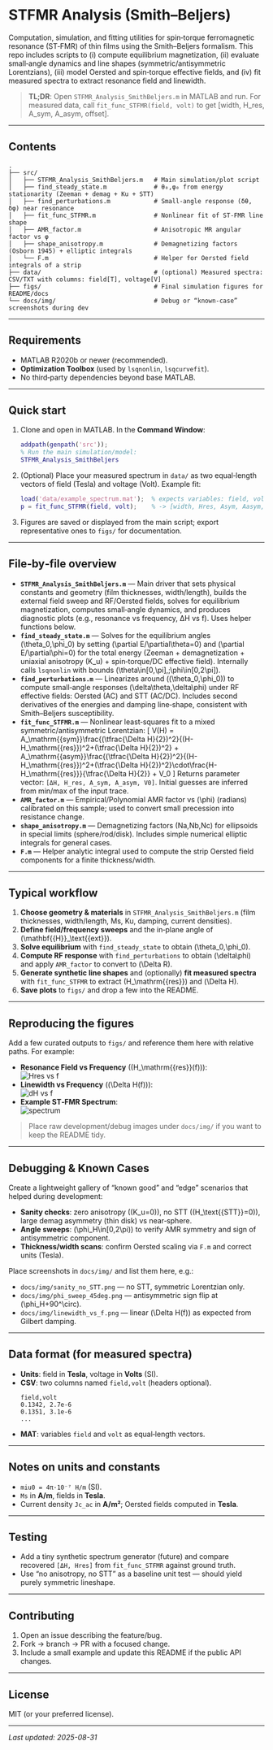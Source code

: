 # STFMR Analysis (Smith–Beljers)
Computation, simulation, and fitting utilities for spin‑torque ferromagnetic resonance (ST‑FMR) of thin films using the Smith–Beljers formalism. This repo includes scripts to (i) compute equilibrium magnetization, (ii) evaluate small‑angle dynamics and line shapes (symmetric/antisymmetric Lorentzians), (iii) model Oersted and spin‑torque effective fields, and (iv) fit measured spectra to extract resonance field and linewidth.

> **TL;DR**: Open `STFMR_Analysis_SmithBeljers.m` in MATLAB and run. For measured data, call `fit_func_STFMR(field, volt)` to get [width, H_res, A_sym, A_asym, offset].

---

## Contents
```
.
├── src/
│   ├── STFMR_Analysis_SmithBeljers.m   # Main simulation/plot script
│   ├── find_steady_state.m             # θ₀,φ₀ from energy stationarity (Zeeman + demag + Ku + STT)
│   ├── find_perturbations.m            # Small‑angle response (δθ, δφ) near resonance
│   ├── fit_func_STFMR.m                # Nonlinear fit of ST‑FMR line shape
│   ├── AMR_factor.m                    # Anisotropic MR angular factor vs φ
│   ├── shape_anisotropy.m              # Demagnetizing factors (Osborn 1945) + elliptic integrals
│   └── F.m                             # Helper for Oersted field integrals of a strip
├── data/                               # (optional) Measured spectra: CSV/TXT with columns: field[T], voltage[V]
├── figs/                               # Final simulation figures for README/docs
└── docs/img/                           # Debug or “known‑case” screenshots during dev
```

---

## Requirements
- MATLAB R2020b or newer (recommended).
- **Optimization Toolbox** (used by `lsqnonlin`, `lsqcurvefit`).
- No third‑party dependencies beyond base MATLAB.

---

## Quick start
1. Clone and open in MATLAB. In the **Command Window**:
   ```matlab
   addpath(genpath('src'));
   % Run the main simulation/model:
   STFMR_Analysis_SmithBeljers
   ```
2. (Optional) Place your measured spectrum in `data/` as two equal‑length vectors of field (Tesla) and voltage (Volt). Example fit:
   ```matlab
   load('data/example_spectrum.mat');  % expects variables: field, volt
   p = fit_func_STFMR(field, volt);    % -> [width, Hres, Asym, Aasym, offset]
   ```
3. Figures are saved or displayed from the main script; export representative ones to `figs/` for documentation.

---

## File‑by‑file overview
- **`STFMR_Analysis_SmithBeljers.m`** — Main driver that sets physical constants and geometry (film thicknesses, width/length), builds the external field sweep and RF/Oersted fields, solves for equilibrium magnetization, computes small‑angle dynamics, and produces diagnostic plots (e.g., resonance vs frequency, ΔH vs f). Uses helper functions below.
- **`find_steady_state.m`** — Solves for the equilibrium angles \(\theta_0,\phi_0\) by setting \(\partial E/\partial\theta=0\) and \(\partial E/\partial\phi=0\) for the total energy (Zeeman + demagnetization + uniaxial anisotropy \(K_u\) + spin‑torque/DC effective field). Internally calls `lsqnonlin` with bounds \(\theta\in[0,\pi],\;\phi\in[0,2\pi]\).
- **`find_perturbations.m`** — Linearizes around \((\theta_0,\phi_0)\) to compute small‑angle responses \(\delta\theta,\delta\phi\) under RF effective fields: Oersted (AC) and STT (AC/DC). Includes second derivatives of the energies and damping line‑shape, consistent with Smith–Beljers susceptibility.
- **`fit_func_STFMR.m`** — Nonlinear least‑squares fit to a mixed symmetric/antisymmetric Lorentzian:
  \[ V(H) = A_\mathrm{{sym}}\frac{(\tfrac{\Delta H}{2})^2}{(H-H_\mathrm{{res}})^2+(\tfrac{\Delta H}{2})^2}
          + A_\mathrm{{asym}}\frac{(\tfrac{\Delta H}{2})^2}{(H-H_\mathrm{{res}})^2+(\tfrac{\Delta H}{2})^2}\cdot\frac{H-H_\mathrm{{res}}}{\tfrac{\Delta H}{2}} + V_0 \]
  Returns parameter vector: `[ΔH, H_res, A_sym, A_asym, V0]`. Initial guesses are inferred from min/max of the input trace.
- **`AMR_factor.m`** — Empirical/Polynomial AMR factor vs \(\phi\) (radians) calibrated on this sample; used to convert small precession into resistance change.
- **`shape_anisotropy.m`** — Demagnetizing factors (Na,Nb,Nc) for ellipsoids in special limits (sphere/rod/disk). Includes simple numerical elliptic integrals for general cases.
- **`F.m`** — Helper analytic integral used to compute the strip Oersted field components for a finite thickness/width.

---

## Typical workflow
1. **Choose geometry & materials** in `STFMR_Analysis_SmithBeljers.m` (film thicknesses, width/length, Ms, Ku, damping, current densities).
2. **Define field/frequency sweeps** and the in‑plane angle of \(\mathbf{{H}}_\text{{ext}}\).
3. **Solve equilibrium** with `find_steady_state` to obtain \(\theta_0,\phi_0\).
4. **Compute RF response** with `find_perturbations` to obtain \(\delta\phi\) and apply `AMR_factor` to convert to \(\Delta R\).
5. **Generate synthetic line shapes** and (optionally) **fit measured spectra** with `fit_func_STFMR` to extract \(H_\mathrm{{res}}\) and \(\Delta H\).
6. **Save plots** to `figs/` and drop a few into the README.

---

## Reproducing the figures
Add a few curated outputs to `figs/` and reference them here with relative paths. For example:
- **Resonance Field vs Frequency** (\(H_\mathrm{{res}}(f)\)):  
  ![Hres vs f](figs/hres_vs_f.png)
- **Linewidth vs Frequency** (\(\Delta H(f)\)):  
  ![dH vs f](figs/dH_vs_f.png)
- **Example ST‑FMR Spectrum**:  
  ![spectrum](figs/stfmr_example.png)

> Place raw development/debug images under `docs/img/` if you want to keep the README tidy.

---

## Debugging & Known Cases
Create a lightweight gallery of “known good” and “edge” scenarios that helped during development:
- **Sanity checks**: zero anisotropy (\(K_u=0\)), no STT (\(H_\text{{STT}}=0\)), large demag asymmetry (thin disk) vs near‑sphere.
- **Angle sweeps**: \(\phi_H\in[0,2\pi)\) to verify AMR symmetry and sign of antisymmetric component.
- **Thickness/width scans**: confirm Oersted scaling via `F.m` and correct units (Tesla).

Place screenshots in `docs/img/` and list them here, e.g.:
- `docs/img/sanity_no_STT.png` — no STT, symmetric Lorentzian only.
- `docs/img/phi_sweep_45deg.png` — antisymmetric sign flip at \(\phi_H+90^\circ\).
- `docs/img/linewidth_vs_f.png` — linear \(\Delta H(f)\) as expected from Gilbert damping.

---

## Data format (for measured spectra)
- **Units**: field in **Tesla**, voltage in **Volts** (SI).
- **CSV**: two columns named `field,volt` (headers optional).  
  ```csv
  field,volt
  0.1342, 2.7e-6
  0.1351, 3.1e-6
  ...
  ```
- **MAT**: variables `field` and `volt` as equal‑length vectors.

---

## Notes on units and constants
- `miu0 = 4π·10⁻⁷ H/m` (SI).  
- `Ms` in **A/m**, fields in **Tesla**.  
- Current density `Jc_ac` in **A/m²**; Oersted fields computed in **Tesla**.

---

## Testing
- Add a tiny synthetic spectrum generator (future) and compare recovered `[ΔH, Hres]` from `fit_func_STFMR` against ground truth.
- Use “no anisotropy, no STT” as a baseline unit test — should yield purely symmetric lineshape.

---

## Contributing
1. Open an issue describing the feature/bug.
2. Fork → branch → PR with a focused change.
3. Include a small example and update this README if the public API changes.

---

## License
MIT (or your preferred license).

---

*Last updated: 2025-08-31*
